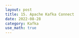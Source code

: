 ```yaml
---
layout: post
title: 15. Apache Kafka Connect
date: 2022-08-28
category: Kafka
use_math: true
---
```

